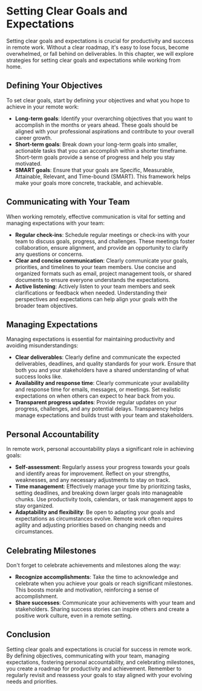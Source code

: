 # Setting Clear Goals and Expectations

Setting clear goals and expectations is crucial for productivity and success in remote work. Without a clear roadmap, it's easy to lose focus, become overwhelmed, or fall behind on deliverables. In this chapter, we will explore strategies for setting clear goals and expectations while working from home.

## Defining Your Objectives

To set clear goals, start by defining your objectives and what you hope to achieve in your remote work:

- **Long-term goals**: Identify your overarching objectives that you want to accomplish in the months or years ahead. These goals should be aligned with your professional aspirations and contribute to your overall career growth.
- **Short-term goals**: Break down your long-term goals into smaller, actionable tasks that you can accomplish within a shorter timeframe. Short-term goals provide a sense of progress and help you stay motivated.
- **SMART goals**: Ensure that your goals are Specific, Measurable, Attainable, Relevant, and Time-bound (SMART). This framework helps make your goals more concrete, trackable, and achievable.

## Communicating with Your Team

When working remotely, effective communication is vital for setting and managing expectations with your team:

- **Regular check-ins**: Schedule regular meetings or check-ins with your team to discuss goals, progress, and challenges. These meetings foster collaboration, ensure alignment, and provide an opportunity to clarify any questions or concerns.
- **Clear and concise communication**: Clearly communicate your goals, priorities, and timelines to your team members. Use concise and organized formats such as email, project management tools, or shared documents to ensure everyone understands the expectations.
- **Active listening**: Actively listen to your team members and seek clarifications or feedback when needed. Understanding their perspectives and expectations can help align your goals with the broader team objectives.

## Managing Expectations

Managing expectations is essential for maintaining productivity and avoiding misunderstandings:

- **Clear deliverables**: Clearly define and communicate the expected deliverables, deadlines, and quality standards for your work. Ensure that both you and your stakeholders have a shared understanding of what success looks like.
- **Availability and response time**: Clearly communicate your availability and response time for emails, messages, or meetings. Set realistic expectations on when others can expect to hear back from you.
- **Transparent progress updates**: Provide regular updates on your progress, challenges, and any potential delays. Transparency helps manage expectations and builds trust with your team and stakeholders.

## Personal Accountability

In remote work, personal accountability plays a significant role in achieving goals:

- **Self-assessment**: Regularly assess your progress towards your goals and identify areas for improvement. Reflect on your strengths, weaknesses, and any necessary adjustments to stay on track.
- **Time management**: Effectively manage your time by prioritizing tasks, setting deadlines, and breaking down larger goals into manageable chunks. Use productivity tools, calendars, or task management apps to stay organized.
- **Adaptability and flexibility**: Be open to adapting your goals and expectations as circumstances evolve. Remote work often requires agility and adjusting priorities based on changing needs and circumstances.

## Celebrating Milestones

Don't forget to celebrate achievements and milestones along the way:

- **Recognize accomplishments**: Take the time to acknowledge and celebrate when you achieve your goals or reach significant milestones. This boosts morale and motivation, reinforcing a sense of accomplishment.
- **Share successes**: Communicate your achievements with your team and stakeholders. Sharing success stories can inspire others and create a positive work culture, even in a remote setting.

## Conclusion

Setting clear goals and expectations is crucial for success in remote work. By defining objectives, communicating with your team, managing expectations, fostering personal accountability, and celebrating milestones, you create a roadmap for productivity and achievement. Remember to regularly revisit and reassess your goals to stay aligned with your evolving needs and priorities.
